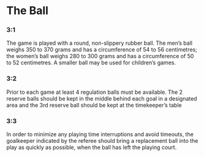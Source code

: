 # The Ball

### 3:1
The game is played with a round, non-slippery rubber ball. The men’s
ball weighs 350 to 370 grams and has a circumference of 54 to 56
centimetres; the women’s ball weighs 280 to 300 grams and has a
circumference of 50 to 52 centimetres. A smaller ball may be used for
children’s games.

### 3:2 
Prior to each game at least 4 regulation balls must be available. The 2
reserve balls should be kept in the middle behind each goal in a
designated area and the 3rd reserve ball should be kept at the
timekeeper’s table

### 3:3 
In order to minimize any playing time interruptions and avoid timeouts, the goalkeeper indicated by the referee should bring a
replacement ball into the play as quickly as possible, when the ball has left the playing court.

